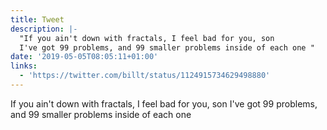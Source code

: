 ```yaml
---
title: Tweet
description: |-
  "If you ain't down with fractals, I feel bad for you, son
  I've got 99 problems, and 99 smaller problems inside of each one "
date: '2019-05-05T08:05:11+01:00'
links:
  - 'https://twitter.com/billt/status/1124915734629498880'
---
```

If you ain't down with fractals, I feel bad for you, son
I've got 99 problems, and 99 smaller problems inside of each one 
